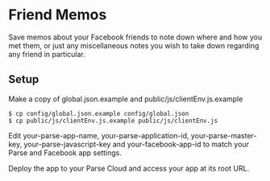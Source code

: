 # Friend Memos

Save memos about your Facebook friends to note down where and how you met them, or just any miscellaneous notes you wish to take down regarding any friend in particular.

## Setup

Make a copy of global.json.example and public/js/clientEnv.js.example

```
$ cp config/global.json.example config/global.json
$ cp public/js/clientEnv.js.example public/js/clientEnv.js
```

Edit your-parse-app-name, your-parse-application-id, your-parse-master-key, your-parse-javascript-key and your-facebook-app-id to match your Parse and Facebook app settings.

Deploy the app to your Parse Cloud and access your app at its root URL.